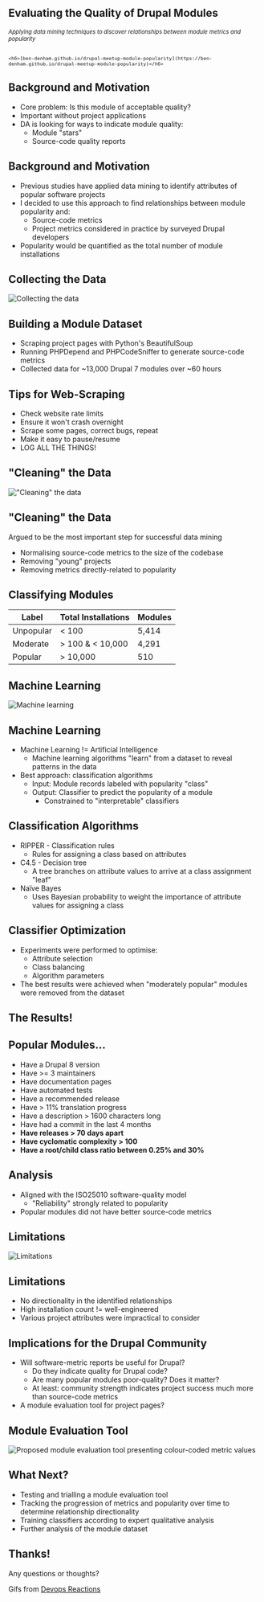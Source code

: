 ## Evaluating the Quality of Drupal Modules

<div style="font-size: 0.8em">
    <h6>Applying data mining techniques to discover relationships between module metrics and popularity</h6>

    <h6>[ben-denham.github.io/drupal-meetup-module-popularity](https://ben-denham.github.io/drupal-meetup-module-popularity)</h6>
</div>



## Background and Motivation

* Core problem: Is this module of acceptable quality? <!-- .element: class="fragment" -->
* Important without project applications <!-- .element: class="fragment" -->
* DA is looking for ways to indicate module quality: <!-- .element: class="fragment" -->
    * Module "stars"
    * Source-code quality reports


## Background and Motivation

* Previous studies have applied data mining to identify attributes of
  popular software projects
* I decided to use this approach to find relationships between module
  popularity and: <!-- .element: class="fragment" -->
    * Source-code metrics
    * Project metrics considered in practice by surveyed Drupal
      developers
* Popularity would be quantified as the total number of module
  installations <!-- .element: class="fragment" -->



## Collecting the Data

![Collecting the data](images/scraping.gif)


## Building a Module Dataset

* Scraping project pages with Python's BeautifulSoup
* Running PHPDepend and PHPCodeSniffer to generate source-code metrics
* Collected data for ~13,000 Drupal 7 modules over ~60 hours


## Tips for Web-Scraping

* Check website rate limits <!-- .element: class="fragment" -->
* Ensure it won't crash overnight <!-- .element: class="fragment" -->
* Scrape some pages, correct bugs, repeat <!-- .element: class="fragment" -->
* Make it easy to pause/resume <!-- .element: class="fragment" -->
* LOG ALL THE THINGS! <!-- .element: class="fragment" -->



## "Cleaning" the Data

!["Cleaning" the data](images/cleaning.gif)


## "Cleaning" the Data

Argued to be the most important step for successful data mining

* Normalising source-code metrics to the size of the codebase <!-- .element: class="fragment" -->
* Removing "young" projects <!-- .element: class="fragment" -->
* Removing metrics directly-related to popularity <!-- .element: class="fragment" -->


## Classifying Modules

| Label | Total Installations | Modules |
| ----- | ------------------- | ------- |
| Unpopular | < 100 | 5,414 |
| Moderate | > 100 & < 10,000 | 4,291 |
| Popular | > 10,000 | 510 |



## Machine Learning

![Machine learning](images/machine-learning.gif)


## Machine Learning

* Machine Learning != Artificial Intelligence
    * Machine learning algorithms "learn" from a dataset to reveal
      patterns in the data <!-- .element: class="fragment" -->
* Best approach: classification algorithms <!-- .element: style="font-size: 90%;" class="fragment" -->
    * Input: Module records labeled with popularity "class"
    * Output: Classifier to predict the popularity of a module
        * Constrained to "interpretable" classifiers <!-- .element: class="fragment" -->


## Classification Algorithms

* RIPPER - Classification rules <!-- .element: class="fragment" -->
    * Rules for assigning a class based on attributes
* C4.5 - Decision tree <!-- .element: class="fragment" -->
    * A tree branches on attribute values to arrive at a class
      assignment "leaf"
* Na&iuml;ve Bayes <!-- .element: class="fragment" -->
    * Uses Bayesian probability to weight the importance of
      attribute values for assigning a class


## Classifier Optimization

* Experiments were performed to optimise:
    * Attribute selection <!-- .element: class="fragment" -->
    * Class balancing <!-- .element: class="fragment" -->
    * Algorithm parameters <!-- .element: class="fragment" -->
* The best results were achieved when "moderately popular" modules
  were removed from the dataset <!-- .element: class="fragment" -->



## The Results!


## Popular Modules...

* Have a Drupal 8 version <!-- .element: style="font-size: 80%;" -->
* Have >= 3 maintainers <!-- .element: style="font-size: 80%;" -->
* Have documentation pages <!-- .element: style="font-size: 80%;" -->
* Have automated tests <!-- .element: style="font-size: 80%;" -->
* Have a recommended release <!-- .element: style="font-size: 80%;" -->
* Have > 11% translation progress <!-- .element: style="font-size: 80%;" -->
* Have a description > 1600 characters long <!-- .element: style="font-size: 80%;" -->
* Have had a commit in the last 4 months <!-- .element: style="font-size: 80%;" -->
* **Have releases > 70 days apart** <!-- .element: style="font-size: 80%;" -->
* **Have cyclomatic complexity > 100** <!-- .element: style="font-size: 80%;" -->
* **Have a root/child class ratio between 0.25% and 30%** <!-- .element: style="font-size: 80%;" -->


## Analysis

* Aligned with the ISO25010 software-quality model <!-- .element: class="fragment" -->
    * "Reliability" strongly related to popularity
* Popular modules did not have better source-code metrics <!-- .element: class="fragment" -->



## Limitations

![Limitations](images/limitations.gif)


## Limitations

* No directionality in the identified relationships
* High installation count != well-engineered <!-- .element: class="fragment" -->
* Various project attributes were impractical to consider <!-- .element: class="fragment" -->



## Implications for the Drupal Community

* Will software-metric reports be useful for Drupal? <!-- .element: class="fragment" -->
    * Do they indicate quality for Drupal code? <!-- .element: class="fragment" -->
    * Are many popular modules poor-quality? Does it matter? <!-- .element: class="fragment" -->
    * At least: community strength indicates project success much more
      than source-code metrics <!-- .element: class="fragment" -->
* A module evaluation tool for project pages? <!-- .element: class="fragment" -->


## Module Evaluation Tool

![Proposed module evaluation tool presenting colour-coded metric values](images/colour-scale.png) <!-- .element: style="border: none;" -->



## What Next?

* Testing and trialling a module evaluation tool <!-- .element: class="fragment" -->
* Tracking the progression of metrics and popularity over time to determine
  relationship directionality <!-- .element: class="fragment" -->
* Training classifiers according to expert qualitative analysis <!-- .element: class="fragment" -->
* Further analysis of the module dataset <!-- .element: class="fragment" -->



## Thanks!

Any questions or thoughts?

Gifs from [Devops Reactions](http://devopsreactions.tumblr.com)
